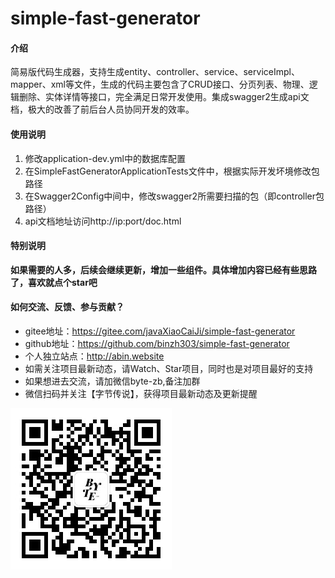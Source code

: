 # simple-fast-generator

#### 介绍
简易版代码生成器，支持生成entity、controller、service、serviceImpl、mapper、xml等文件，生成的代码主要包含了CRUD接口、分页列表、物理、逻辑删除、实体详情等接口，完全满足日常开发使用。集成swagger2生成api文档，极大的改善了前后台人员协同开发的效率。

#### 使用说明

1.  修改application-dev.yml中的数据库配置
2.  在SimpleFastGeneratorApplicationTests文件中，根据实际开发坏境修改包路径
3.  在Swagger2Config中间中，修改swagger2所需要扫描的包（即controller包路径）
4.  api文档地址访问http://ip:port/doc.html

#### 特别说明

**如果需要的人多，后续会继续更新，增加一些组件。具体增加内容已经有些思路了，喜欢就点个star吧**

#### 如何交流、反馈、参与贡献？

- gitee地址：https://gitee.com/javaXiaoCaiJi/simple-fast-generator
- github地址：https://github.com/binzh303/simple-fast-generator
- 个人独立站点：http://abin.website
- 如需关注项目最新动态，请Watch、Star项目，同时也是对项目最好的支持
- 如果想进去交流，请加微信byte-zb,备注加群
- 微信扫码并关注【字节传说】，获得项目最新动态及更新提醒

![Alt](./byte.jpg)

